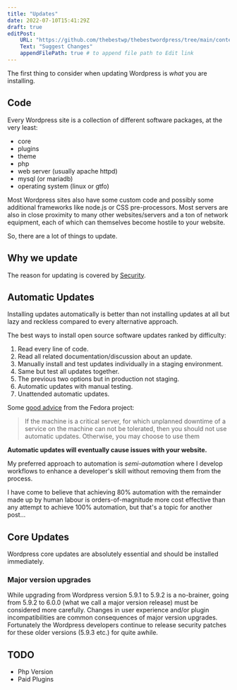 ```yaml
---
title: "Updates"
date: 2022-07-10T15:41:29Z
draft: true
editPost:
    URL: "https://github.com/thebestwp/thebestwordpress/tree/main/content"
    Text: "Suggest Changes"
    appendFilePath: true # to append file path to Edit link
---
```

The first thing to consider when updating Wordpress is *what* you are installing.

## Code
Every Wordpress site is a collection of different software packages, at the very least:
- core
- plugins
- theme
- php
- web server (usually apache httpd)
- mysql (or mariadb)
- operating system (linux or gtfo)

Most Wordpress sites also have some custom code and possibly some additional frameworks like node.js or CSS pre-processors.
Most servers are also in close proximity to many other websites/servers and a ton of network equipment, each of which can themselves become hostile to your website.

So, there are a lot of things to update.

## Why we update
The reason for updating is covered by [Security](/posts/security).

## Automatic Updates
Installing updates automatically is better than not installing updates at all but lazy and reckless compared to every alternative approach.

The best ways to install open source software updates ranked by difficulty:
1. Read every line of code.
1. Read all related documentation/discussion about an update.
1. Manually install and test updates individually in a staging environment.
1. Same but test all updates together.
1. The previous two options but in production not staging.
1. Automatic updates with manual testing.
1. Unattended automatic updates.

Some [good advice](https://docs.fedoraproject.org/en-US/quick-docs/autoupdates/) from the Fedora project:
> If the machine is a critical server, for which unplanned downtime of a service on the machine can not be tolerated, then you should not use automatic updates. Otherwise, you may choose to use them

**Automatic updates will eventually cause issues with your website.**

My preferred approach to automation is *semi-automation* where I develop workflows to enhance a developer's skill without removing them from the process.

I have come to believe that achieving 80% automation with the remainder made up by human labour is orders-of-magnitude more cost effective than any attempt to achieve 100% automation, but that's a topic for another post...

## Core Updates
Wordpress core updates are absolutely essential and should be installed immediately.

### Major version upgrades
While upgrading from Wordpress version 5.9.1 to 5.9.2 is a no-brainer, going from 5.9.2 to 6.0.0 (what we call a major version release) must be considered more carefully.
Changes in user experience and/or plugin incompatibilities are common consequences of major version upgrades.
Fortunately the Wordpress developers continue to release security patches for these older versions (5.9.3 etc.) for quite awhile. 

## TODO
- Php Version
- Paid Plugins

